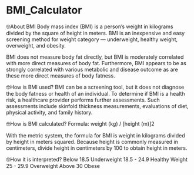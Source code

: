 # BMI_Calculator

🤓About BMI
Body mass index (BMI) is a person’s weight in kilograms divided by the square of height in meters. BMI is an inexpensive and easy screening method for weight category — underweight, healthy weight, overweight, and obesity.

BMI does not measure body fat directly, but BMI is moderately correlated with more direct measures of body fat. Furthermore, BMI appears to be as strongly correlated with various metabolic and disease outcome as are these more direct measures of body fatness.

🤓How is BMI used?
BMI can be a screening tool, but it does not diagnose the body fatness or health of an individual. To determine if BMI is a health risk, a healthcare provider performs further assessments. Such assessments include skinfold thickness measurements, evaluations of diet, physical activity, and family history.

🤓How is BMI calculated?
Formula: weight (kg) / [height (m)]2

With the metric system, the formula for BMI is weight in kilograms divided by height in meters squared. Because height is commonly measured in centimeters, divide height in centimeters by 100 to obtain height in meters.

🤓How it is interpreted?
Below 18.5	Underweight
18.5 - 24.9	Healthy Weight
25 - 29.9	Overweight
Above 30	Obese

